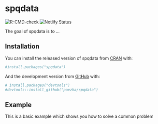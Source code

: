 
<!-- README.md is generated from README.Rmd. Please edit that file -->

# spqdata

<!-- badges: start -->

[![R-CMD-check](https://github.com/paezha/spqdata/workflows/R-CMD-check/badge.svg)](https://github.com/paezha/spqdata/actions)
[![Netlify
Status](https://api.netlify.com/api/v1/badges/29eeb07d-6569-4a9a-99a7-ad8e96929d88/deploy-status)](https://app.netlify.com/sites/spqdata/deploys)
<!-- badges: end -->

The goal of spqdata is to …

## Installation

You can install the released version of spqdata from
[CRAN](https://CRAN.R-project.org) with:

``` r
#install.packages("spqdata")
```

And the development version from [GitHub](https://github.com/) with:

``` r
# install.packages("devtools")
#devtools::install_github("paezha/spqdata")
```

## Example

This is a basic example which shows you how to solve a common problem
